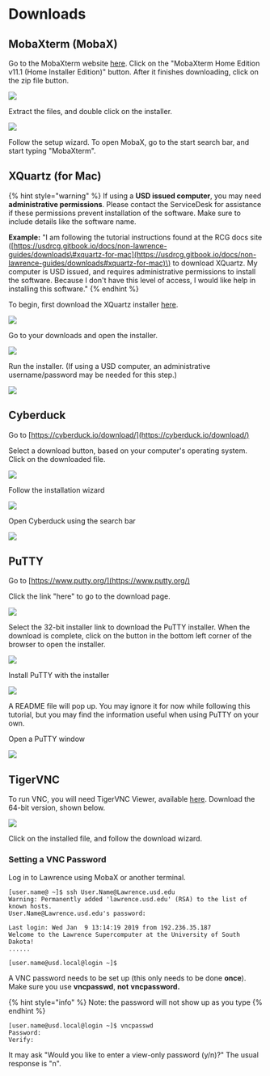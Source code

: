 # Downloads

## MobaXterm \(MobaX\)

Go to the MobaXterm website [here](https://mobaxterm.mobatek.net/download-home-edition.html). Click on the "MobaXterm Home Edition v11.1 \(Home Installer Edition\)" button.  After it finishes downloading, click on the zip file button.

![](../.gitbook/assets/mobax1.png)

Extract the files, and double click on the installer.

![](../.gitbook/assets/mobax2.png)

Follow the setup wizard.  To open MobaX, go to the start search bar, and start typing "MobaXterm".

## XQuartz \(for Mac\)

{% hint style="warning" %}
If using a **USD issued computer**, you may need **administrative permissions**.  Please contact the ServiceDesk for assistance if these permissions prevent installation of the software.  Make sure to include details like the software name.

**Example:**  "I am following the tutorial instructions found at the RCG docs site \([https://usdrcg.gitbook.io/docs/non-lawrence-guides/downloads\#xquartz-for-mac](https://usdrcg.gitbook.io/docs/non-lawrence-guides/downloads#xquartz-for-mac)\) to download XQuartz.  My computer is USD issued, and requires administrative permissions to install the software.  Because I don't have this level of access, I would like help in installing this software."
{% endhint %}

To begin, first download the XQuartz installer [here](https://www.xquartz.org/).

![](../.gitbook/assets/1.download.png)

Go to your downloads and open the installer.

![](../.gitbook/assets/2.5.png)

Run the installer. \(If using a USD computer, an administrative username/password may be needed for this step.\)

![](../.gitbook/assets/3.4.png)

## Cyberduck

Go to [https://cyberduck.io/download/](https://cyberduck.io/download/)

Select a download button, based on your computer's operating system. Click on the downloaded file.

![](../.gitbook/assets/screenshot-181.png)

Follow the installation wizard

![](../.gitbook/assets/screenshot-182.png)

Open Cyberduck using the search bar

![](../.gitbook/assets/screenshot-183.png)

## PuTTY

Go to [https://www.putty.org/](https://www.putty.org/)

Click the link "here" to go to the download page. 

![](../.gitbook/assets/puttytodownloadlink.png)

Select the 32-bit installer link to download the PuTTY installer.  When the download is complete, click on the button in the bottom left corner of the browser to open the installer.

![](../.gitbook/assets/screenshot-73%20%282%29.png)

Install PuTTY with the installer

![](../.gitbook/assets/screenshot-79.png)

A README file will pop up.  You may ignore it for now while following this tutorial, but you may find the information useful when using PuTTY on your own.

Open a PuTTY window

![](../.gitbook/assets/screenshot-85.png)

## TigerVNC

To run VNC, you will need TigerVNC Viewer, available [here](https://bintray.com/tigervnc/stable/tigervnc).  Download the 64-bit version, shown below.

![](../.gitbook/assets/tigervnc-download.png)

Click on the installed file, and follow the download wizard.

### Setting a VNC Password

Log in to Lawrence using MobaX or another terminal.

```text
[user.name@ ~]$ ssh User.Name@Lawrence.usd.edu
Warning: Permanently added 'lawrence.usd.edu' (RSA) to the list of known hosts.
User.Name@Lawrence.usd.edu's password:

Last login: Wed Jan  9 13:14:19 2019 from 192.236.35.187
Welcome to the Lawrence Supercomputer at the University of South Dakota!
......​

[user.name@usd.local@login ~]$
```

A VNC password needs to be set up \(this only needs to be done **once**\).  Make sure you use **vncpasswd**, **not** **vncpassword.**

{% hint style="info" %}
Note: the password will not show up as you type
{% endhint %}

```text
[user.name@usd.local@login ~]$ vncpasswd
Password:
Verify:
```

It may ask "Would you like to enter a view-only password \(y/n\)?"  The usual response is "n".



